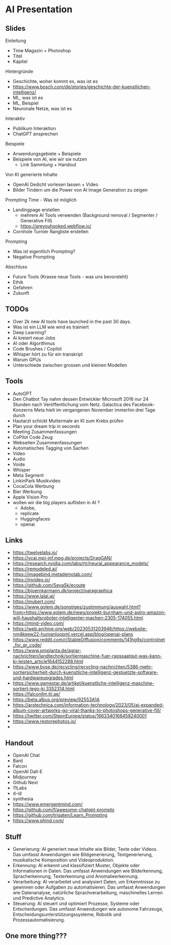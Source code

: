 # AI Presentation 

## Slides 

Einleitung
- Time Magazin + Photoshop
- Titel
- Kapitel

Hintergründe
- Geschichte, woher kommt es, was ist es
- https://www.bosch.com/de/stories/geschichte-der-kuenstlichen-intelligenz/
- ML, was ist es 
- ML, Beispiel 
- Neuronale Netze, was ist es

Interaktiv
- Publikum Interaktion
- ChatGPT ansprechen

Beispiele
- Anwendungsgebiete + Beispiele
- Beispiele von AI, wie wir sie nutzen 
  - Link Sammlung + Handout

Von KI generierte Inhalte
- OpenAI Gedicht vorlesen lassen + Video
- Bilder Tindern um die Power von AI Image Generation zu zeigen

Prompting Time - Was ist möglich
- Landingpage erstellen 
  - mehrere AI Tools verwenden (Background removal / Segmenter / Generative Fill)
  - https://areyouhooked.webflow.io/
- Cornhole Turnier Rangliste erstellen


Prompting 
- Was ist eigentlich Prompting?
- Negative Prompting

Abschluss
- Future Tools (Krasse neue Tools - was uns bevorsteht)
- Ethik
- Gefahren
- Zukunft


## TODOs
- Over 2k new Al tools have launched in the past 30 days.
- Was ist ein LLM wie wird es trainiert
- Deep Learning?
- Ai kreiert neue Jobs
- AI oder Algorithmus
- Code Brushes / Copilot
- Whisper hört zu für ein transkript
- Warum GPUs
- Unterschiede zwischen grossen und kleinen Modellen


## Tools
- AutoGPT
- Den Chatbot Tay nahm dessen Entwickler Microsoft 2016 nur 24 Stunden nach Veröffentlichung vom Netz. Galactica des Facebook-Konzerns Meta hielt im vergangenen November immerhin drei Tage durch
- Hautarzt schickt Muttermale an KI zum Krebs prüfen
- Plan your dream trip in seconds
- Meeting Zusammenfassungen
- CoPilot Code Zeug
- Webseiten Zusammenfassungen
- Automatisches Tagging von Sachen
- Video
- Audio
- Voide
- Whisper
- Meta Segment
- LinkinPark Musikvideo
- CocaCola Werbung
- Bier Werbung
- Apple Vision Pro
- wollen wir die big players auflisten in AI ?
  - Adobe,
  - replicate
  - Huggingfaces
  - openai

## Links
- https://twelvelabs.io/
- https://vcai.mpi-inf.mpg.de/projects/DragGAN/
- https://research.nvidia.com/labs/rtr/neural_appearance_models/
- https://remodeled.ai/
- https://imagebind.metademolab.com/
- https://invideo.io/
- https://github.com/SevaSk/ecoute
- https://bjoernkarmann.dk/project/paragraphica
- https://www.lalal.ai/
- https://mubert.com/
- https://www.golem.de/sonstiges/zustimmung/auswahl.html?from=https://www.golem.de/news/projekt-burnham-und-astro-amazon-will-haushaltsroboter-intelligenter-machen-2305-174055.html
- https://mind-video.com/
- https://web.archive.org/web/20230531203946/https://website-nm4keew22-humanloopml.vercel.app/blog/openai-plans
- https://www.reddit.com/r/StableDiffusion/comments/141hg9x/controlnet_for_qr_code/
- https://www.proplanta.de/agrar-nachrichten/landtechnik/sortiermaschine-fuer-rapssaatgut-was-kann-ki-leisten_article1644152288.html
- https://www.bvse.de/recycling/recycling-nachrichten/5386-mehr-sortiersicherheit-durch-kuenstliche-intelligenz-gestuetzte-software-und-hardwareupgrades.html
- https://www.gamestar.de/artikel/kuenstliche-intelligenz-maschine-sortiert-lego-ki,3352314.html
- https://falconllm.tii.ae/
- https://beta.albus.org/preview/92553A1A
- https://arstechnica.com/information-technology/2023/05/ai-expanded-album-cover-artworks-go-viral-thanks-to-photoshops-generative-fill/
- https://twitter.com/StepnEurope/status/1663340168458240001
- https://www.restorephotos.io/
- 

## Handout
- OpenAI Chat
- Bard
- Falcon
- OpenAI Dall-E
- Midjourney
- Github Next
- 11Labs
- d-id
- synthesia
- https://www.emergentmind.com/
- https://github.com/f/awesome-chatgpt-prompts
- https://github.com/trigaten/Learn_Prompting
- https://www.phind.com/


## Stuff
- Generierung: AI generiert neue Inhalte wie Bilder, Texte oder Videos. Das umfasst Anwendungen wie Bildgenerierung, Textgenerierung, musikalische Komposition und Videoproduktion.
- Erkennung: AI erkennt und klassifiziert Muster, Objekte oder Informationen in Daten. Das umfasst Anwendungen wie Bilderkennung, Spracherkennung, Texterkennung und Anomalieerkennung.
- Verarbeitung: AI verarbeitet und analysiert Daten, um Erkenntnisse zu gewinnen oder Aufgaben zu automatisieren. Das umfasst Anwendungen wie Datenanalyse, natürliche Sprachverarbeitung, maschinelles Lernen und Predictive Analytics.
- Steuerung: AI steuert und optimiert Prozesse, Systeme oder Entscheidungen. Das umfasst Anwendungen wie autonome Fahrzeuge, Entscheidungsunterstützungssysteme, Robotik und Prozessautomatisierung.

## One more thing???
